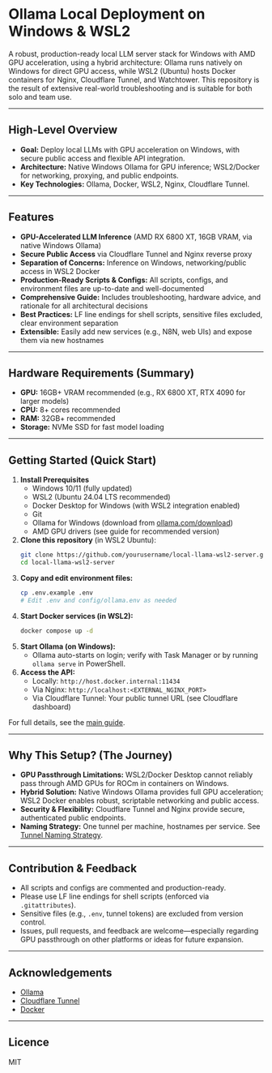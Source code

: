 # Ollama Local Deployment on Windows & WSL2

A robust, production-ready local LLM server stack for Windows with AMD GPU acceleration, using a hybrid architecture: Ollama runs natively on Windows for direct GPU access, while WSL2 (Ubuntu) hosts Docker containers for Nginx, Cloudflare Tunnel, and Watchtower. This repository is the result of extensive real-world troubleshooting and is suitable for both solo and team use.

---

## High-Level Overview
- **Goal:** Deploy local LLMs with GPU acceleration on Windows, with secure public access and flexible API integration.
- **Architecture:** Native Windows Ollama for GPU inference; WSL2/Docker for networking, proxying, and public endpoints.
- **Key Technologies:** Ollama, Docker, WSL2, Nginx, Cloudflare Tunnel.

---

## Features
- **GPU-Accelerated LLM Inference** (AMD RX 6800 XT, 16GB VRAM, via native Windows Ollama)
- **Secure Public Access** via Cloudflare Tunnel and Nginx reverse proxy
- **Separation of Concerns:** Inference on Windows, networking/public access in WSL2 Docker
- **Production-Ready Scripts & Configs:** All scripts, configs, and environment files are up-to-date and well-documented
- **Comprehensive Guide:** Includes troubleshooting, hardware advice, and rationale for all architectural decisions
- **Best Practices:** LF line endings for shell scripts, sensitive files excluded, clear environment separation
- **Extensible:** Easily add new services (e.g., N8N, web UIs) and expose them via new hostnames

---

## Hardware Requirements (Summary)
- **GPU:** 16GB+ VRAM recommended (e.g., RX 6800 XT, RTX 4090 for larger models)
- **CPU:** 8+ cores recommended
- **RAM:** 32GB+ recommended
- **Storage:** NVMe SSD for fast model loading

---

## Getting Started (Quick Start)
1. **Install Prerequisites**
   - Windows 10/11 (fully updated)
   - WSL2 (Ubuntu 24.04 LTS recommended)
   - Docker Desktop for Windows (with WSL2 integration enabled)
   - Git
   - Ollama for Windows (download from [ollama.com/download](https://ollama.com/download))
   - AMD GPU drivers (see guide for recommended version)
2. **Clone this repository** (in WSL2 Ubuntu):
   ```bash
   git clone https://github.com/yourusername/local-llama-wsl2-server.git
   cd local-llama-wsl2-server
   ```
3. **Copy and edit environment files:**
   ```bash
   cp .env.example .env
   # Edit .env and config/ollama.env as needed
   ```
4. **Start Docker services (in WSL2):**
   ```bash
   docker compose up -d
   ```
5. **Start Ollama (on Windows):**
   - Ollama auto-starts on login; verify with Task Manager or by running `ollama serve` in PowerShell.
6. **Access the API:**
   - Locally: `http://host.docker.internal:11434`
   - Via Nginx: `http://localhost:<EXTERNAL_NGINX_PORT>`
   - Via Cloudflare Tunnel: Your public tunnel URL (see Cloudflare dashboard)

For full details, see the [main guide](./Ollama-Local-Deployment-Guide-Windows-WSL-GPU.md).

---

## Why This Setup? (The Journey)
- **GPU Passthrough Limitations:** WSL2/Docker Desktop cannot reliably pass through AMD GPUs for ROCm in containers on Windows.
- **Hybrid Solution:** Native Windows Ollama provides full GPU acceleration; WSL2 Docker enables robust, scriptable networking and public access.
- **Security & Flexibility:** Cloudflare Tunnel and Nginx provide secure, authenticated public endpoints.
- **Naming Strategy:** One tunnel per machine, hostnames per service. See [Tunnel Naming Strategy](./docs/TUNNEL_NAMING_STRATEGY.md).

---

## Contribution & Feedback
- All scripts and configs are commented and production-ready.
- Please use LF line endings for shell scripts (enforced via `.gitattributes`).
- Sensitive files (e.g., `.env`, tunnel tokens) are excluded from version control.
- Issues, pull requests, and feedback are welcome—especially regarding GPU passthrough on other platforms or ideas for future expansion.

---

## Acknowledgements
- [Ollama](https://ollama.com/)
- [Cloudflare Tunnel](https://developers.cloudflare.com/cloudflare-one/connections/connect-apps/)
- [Docker](https://www.docker.com/)

---

## Licence
MIT

